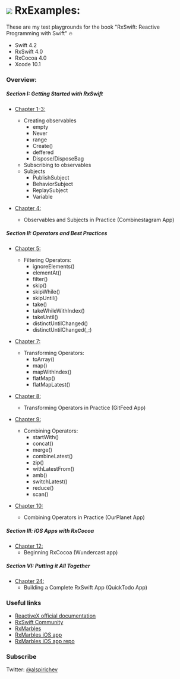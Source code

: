 # ![][logo] RxExamples: 

[logo]: https://github.com/alspirichev/RxExamples/blob/master/Resources/swift36.png

These are my test playgrounds for the book "RxSwift: Reactive Programming with Swift" :fire:

* Swift 4.2
* RxSwift 4.0
* RxCocoa 4.0
* Xcode 10.1

### Overview:

##### Section I: Getting Started with RxSwift

* [Chapter 1-3:](https://github.com/alspirichev/RxExamples/tree/master/Chapter%201-3)
	- Creating observables</br>
		- empty
		- Never
		- range
		- Create()
		- deffered
		- Dispose/DisposeBag
	- Subscribing to observables
	- Subjects
		- PublishSubject
		- BehaviorSubject
		- ReplaySubject
		- Variable

* [Chapter 4:](https://github.com/alspirichev/RxExamples/tree/master/Chapter%204)
	- Observables and Subjects in Practice (Combinestagram App)

##### Section II: Operators and Best Practices

* [Chapter 5:](https://github.com/alspirichev/RxExamples/tree/master/Chapter%205)
	- Filtering Operators:
		- ignoreElements()
		- elementAt()
		- filter()
		- skip()
		- skipWhile()
		- skipUntil()
		- take()
		- takeWhileWithIndex()
		- takeUntil()
		- distinctUntilChanged()
		- distinctUntilChanged(\_:)

* [Chapter 7:](https://github.com/alspirichev/RxExamples/tree/master/Chapter%207)
	- Transforming Operators:
		- toArray()
		- map()
		- mapWithIndex()
		- flatMap()
		- flatMapLatest()

* [Chapter 8:](https://github.com/alspirichev/RxExamples/tree/master/Chapter%208)
	- Transforming Operators in Practice (GitFeed App)

* [Chapter 9:](https://github.com/alspirichev/RxExamples/tree/master/Chapter%209)
	- Combining Operators:
		- startWith()
		- concat()
		- merge()
		- combineLatest()
		- zip()
		- withLatestFrom()
		- amb()
		- switchLatest()
		- reduce()
		- scan()

* [Chapter 10:](https://github.com/alspirichev/RxExamples/tree/master/Chapter%2010)
	- Combining Operators in Practice (OurPlanet App)

##### Section III: iOS Apps with RxCocoa

* [Chapter 12:](https://github.com/alspirichev/RxExamples/tree/master/Chapter%2012)
	- Beginning RxCocoa (Wundercast app)

##### Section VI: Putting it All Together

* [Chapter 24:](https://github.com/alspirichev/RxExamples/tree/master/QuickTodo%20App)
	- Building a Complete RxSwift App (QuickTodo App)


### Useful links

* [ReactiveX official documentation](http://reactivex.io/documentation/observable.html)
* [RxSwift Community](https://github.com/RxSwiftCommunity)
* [RxMarbles](https://rxmarbles.com)
* [RxMarbles iOS app](https://itunes.apple.com/us/app/rxmarbles/id1087272442?ls=1&mt=8)
* [RxMarbles iOS app repo](https://github.com/RxSwiftCommunity/RxMarbles)

### Subscribe

Twitter: [@alspirichev](https://twitter.com/alspirichev)
